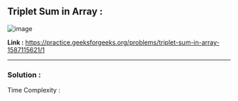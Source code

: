 ## Triplet Sum in Array :

![image](https://user-images.githubusercontent.com/23376002/179451117-0b727b96-7650-4dae-b9df-7a30b1b097ee.png)


**Link :** https://practice.geeksforgeeks.org/problems/triplet-sum-in-array-1587115621/1


--------------------------------------------------------------------------------------------------------------------------------------------------------


### Solution :

Time Complexity :


```java

```




